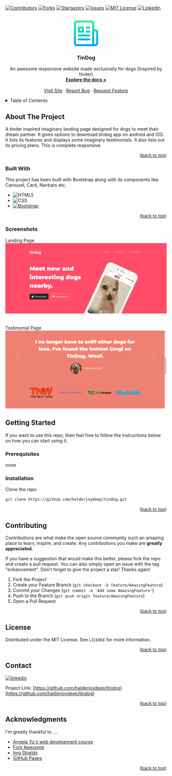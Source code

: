 <div id="top"></div>

[![Contributors][contributors-shield]][contributors-url]
[![Forks][forks-shield]][forks-url]
[![Stargazers][stars-shield]][stars-url]
[![Issues][issues-shield]][issues-url]
[![MIT License][license-shield]][license-url]
[![LinkedIn][linkedin-shield]][linkedin-url]

<!-- PROJECT LOGO -->
<br />
<div align="center">
  <a href="https://github.com/halderjoydeep/tindog">
    <img src="images/logo.png" alt="Logo" width="80" height="80">
  </a>

  <h3 align="center">TinDog</h3>

  <p align="center">
    An awesome responsive website made exclusively for dogs (Inspired by tinder)
    <br />
    <a href="https://github.com/halderjoydeep/tindog"><strong>Explore the docs »</strong></a>
    <br />
    <br />
    <a href="https://halderjoydeep.github.io/tindog/">Visit Site</a>
    ·
    <a href="https://github.com/halderjoydeep/tindog/issues">Report Bug</a>
    ·
    <a href="https://github.com/halderjoydeep/tindog/issues">Request Feature</a>
  </p>
</div>

<!-- TABLE OF CONTENTS -->
<details>
  <summary>Table of Contents</summary>
  <ol>
    <li>
      <a href="#about-the-project">About The Project</a>
      <ul>
        <li><a href="#built-with">Built With</a></li>
        <li><a href="#screenshots">Screenshots</a></li>
      </ul>
    </li>
    <li>
      <a href="#getting-started">Getting Started</a>
      <ul>
        <li><a href="#prerequisites">Prerequisites</a></li>
        <li><a href="#installation">Installation</a></li>
      </ul>
    </li>
    <li><a href="#contributing">Contributing</a></li>
    <li><a href="#license">License</a></li>
    <li><a href="#contact">Contact</a></li>
    <li><a href="#acknowledgments">Acknowledgments</a></li>
  </ol>
</details>

<!-- ABOUT THE PROJECT -->

## About The Project

A tinder inspired imaginary landing page designed for dogs to meet their dream partner. It gives options to download tindog app on android and iOS. It lists its features and displays some imaginary testimonials. It also lists out its pricing plans. This is complete responsive.

<p align="right">(<a href="#top">back to top</a>)</p>

### Built With

This project has been built with Bootstrap along with its components like Carousel, Card, Navbars etc.

- ![HTML5][html]
- ![CSS][css]
- [![Bootstrap][bootstrap.com]][bootstrap-url]

<p align="right">(<a href="#top">back to top</a>)</p>

### Screenshots

Landing Page
<br>
![TinDog Landing][product-screenshot-1]
<br>
<br>
Testimonial Page
![TinDog Testimonial][product-screenshot-2]

<!-- GETTING STARTED -->

## Getting Started

If you want to use this repo, then feel free to follow the instructions below on how you can start using it.

### Prerequisites

none

### Installation

Clone the repo

```sh
git clone https://github.com/halderjoydeep/tindog.git
```

<p align="right">(<a href="#top">back to top</a>)</p>

<!-- CONTRIBUTING -->

## Contributing

Contributions are what make the open source community such an amazing place to learn, inspire, and create. Any contributions you make are **greatly appreciated**.

If you have a suggestion that would make this better, please fork the repo and create a pull request. You can also simply open an issue with the tag "enhancement".
Don't forget to give the project a star! Thanks again!

1. Fork the Project
2. Create your Feature Branch (`git checkout -b feature/AmazingFeature`)
3. Commit your Changes (`git commit -m 'Add some AmazingFeature'`)
4. Push to the Branch (`git push origin feature/AmazingFeature`)
5. Open a Pull Request

<p align="right">(<a href="#top">back to top</a>)</p>

<!-- LICENSE -->

## License

Distributed under the MIT License. See `LICENSE` for more information.

<p align="right">(<a href="#top">back to top</a>)</p>

<!-- CONTACT -->

## Contact

[![linkedin][linkedin-shield]][linkedin-url]

Project Link: [https://github.com/halderjoydeep/tindog](https://github.com/halderjoydeep/tindog)

<p align="right">(<a href="#top">back to top</a>)</p>

<!-- ACKNOWLEDGMENTS -->

## Acknowledgments

I'm greatly thankful to ....

- [Angela Yu's web development course](https://www.udemy.com/course/the-complete-web-development-bootcamp/)
- [Font Awesome](https://fontawesome.com)
- [Img Shields](https://shields.io)
- [GitHub Pages](https://pages.github.com)

<p align="right">(<a href="#top">back to top</a>)</p>

[contributors-shield]: https://img.shields.io/github/contributors/halderjoydeep/tindog.svg?style=for-the-badge
[contributors-url]: https://github.com/halderjoydeep/tindog/graphs/contributors
[forks-shield]: https://img.shields.io/github/forks/halderjoydeep/tindog.svg?style=for-the-badge
[forks-url]: https://github.com/halderjoydeep/tindog/network/members
[stars-shield]: https://img.shields.io/github/stars/halderjoydeep/tindog.svg?style=for-the-badge
[stars-url]: https://github.com/halderjoydeep/tindog/stargazers
[issues-shield]: https://img.shields.io/github/issues/halderjoydeep/tindog.svg?style=for-the-badge
[issues-url]: https://github.com/halderjoydeep/tindog/issues
[license-shield]: https://img.shields.io/github/license/halderjoydeep/tindog.svg?style=for-the-badge
[license-url]: https://github.com/halderjoydeep/tindog/blob/main/LICENSE
[linkedin-shield]: https://img.shields.io/badge/LinkedIn-0077B5?style=for-the-badge&logo=linkedin&logoColor=white
[linkedin-url]: https://www.linkedin.com/in/joydeep-halder
[product-screenshot-1]: images/tindog-landing.png
[product-screenshot-2]: images/tindog-testimonial.png
[html]: https://img.shields.io/badge/HTML5-E34F26?style=for-the-badge&logo=html5&logoColor=white
[css]: https://img.shields.io/badge/CSS3-1572B6?style=for-the-badge&logo=css3&logoColor=white
[bootstrap.com]: https://img.shields.io/badge/Bootstrap-563D7C?style=for-the-badge&logo=bootstrap&logoColor=white
[bootstrap-url]: https://getbootstrap.com
